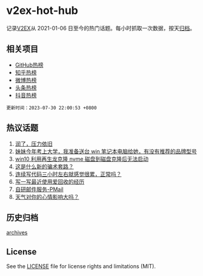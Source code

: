 # v2ex-hot-hub

 记录[V2EX](https://www.v2ex.com/)从 2021-01-06 日至今的热门话题。每小时抓取一次数据，按天[归档](archives)。
 
 ## 相关项目

- [GitHub热榜](https://github.com/it985/github-hot-hub)
- [知乎热榜](https://github.com/it985/zhihu-hot-hub)
- [微博热榜](https://github.com/it985/weibo-hot-hub)
- [头条热榜](https://github.com/it985/toutiao-hot-hub)
- [抖音热榜](https://github.com/it985/douyin-hot-hub)


 `更新时间：2023-07-30 22:00:53 +0800`

## 热议话题

1. [润了，压力依旧](https://www.v2ex.com/t/960891)
1. [妹妹今年考上大学，我准备送台 win 笔记本电脑给她，有没有推荐的品牌型号](https://www.v2ex.com/t/960951)
1. [win10 利用再生龙克隆 nvme 磁盘到磁盘克隆后无法启动](https://www.v2ex.com/t/960888)
1. [这是什么新的骗术套路？](https://www.v2ex.com/t/960909)
1. [连续写代码三小时左右就感觉很累，正常吗？](https://www.v2ex.com/t/960969)
1. [写一写最近使用爱回收的经历](https://www.v2ex.com/t/960987)
1. [自研邮件服务-PMail](https://www.v2ex.com/t/960934)
1. [天气对你的心情影响大吗？](https://www.v2ex.com/t/960956)

## 历史归档

[archives](archives)

## License

See the [LICENSE](LICENSE) file for license rights and limitations (MIT).
